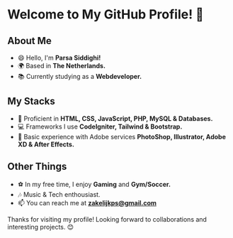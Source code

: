 # Welcome to My GitHub Profile! 👋

## About Me
- 😄 Hello, I'm **Parsa Siddighi!**
- 🌍 Based in **The Netherlands.**
- 📚 Currently studying as a **Webdeveloper.**

## My Stacks
- 🚀 Proficient in **HTML, CSS, JavaScript, PHP, MySQL & Databases.**
- 💻 Frameworks I use **CodeIgniter, Tailwind & Bootstrap.**
- 🎨 Basic experience with Adobe services **PhotoShop, Illustrator, Adobe XD & After Effects.**

## Other Things
- ⚽️ In my free time, I enjoy **Gaming** and **Gym/Soccer.**
- 🎶 Music & Tech enthousiast.
- 📫 You can reach me at **zakelijkps@gmail.com**

Thanks for visiting my profile! Looking forward to collaborations and interesting projects. 😊
